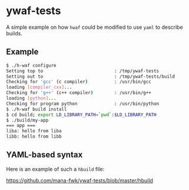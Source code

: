 ywaf-tests
==========

A simple example on how ``hwaf`` could be modified to use ``yaml`` to
describe builds.

## Example

```sh
$ ./h-waf configure
Setting top to                           : /tmp/ywaf-tests 
Setting out to                           : /tmp/ywaf-tests/build 
Checking for 'gcc' (c compiler)          : /usr/bin/gcc 
loading [compiler_cxx]...
Checking for 'g++' (c++ compiler)        : /usr/bin/g++ 
loading [python]...
Checking for program python              : /usr/bin/python 
$ ./h-waf build install
$ cd build; export LD_LIBRARY_PATH=`pwd`:$LD_LIBRARY_PATH
$ ./build/my-app
=== app ===                                                                     
liba: hello from liba
libb: hello from libb

```

## YAML-based syntax

Here is an example of such a ``hbuild`` file:

 https://github.com/mana-fwk/ywaf-tests/blob/master/hbuild
 
 
